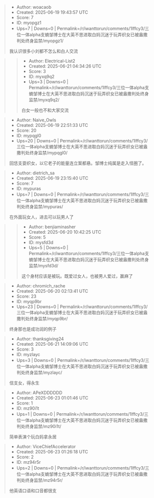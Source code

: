 > - Author: woacaob
> - Created: 2025-06-19 19:43:57 UTC
> - Score: 7
> - ID: myopgz1
> - Ups=7 | Downs=0 | Permalink=/r/iwanttorun/comments/1lffcy3/三位一体alpha支蝻邹博士在大英不思进取白妈沉迷于玩弄织女已被盎撒判处终身监禁/myopgz1/
>
>  我认识很多小刘都不怎么和白人交流

>> - Author: Electrical-List2
>> - Created: 2025-06-21 04:34:26 UTC
>> - Score: 3
>> - ID: myxq9q2
>> - Ups=3 | Downs=0 | Permalink=/r/iwanttorun/comments/1lffcy3/三位一体alpha支蝻邹博士在大英不思进取白妈沉迷于玩弄织女已被盎撒判处终身监禁/myxq9q2/
>>
>> 白女一般也不和大家交流

> - Author: Naive_Owls
> - Created: 2025-06-19 22:51:33 UTC
> - Score: 20
> - ID: mypqgl0
> - Ups=20 | Downs=0 | Permalink=/r/iwanttorun/comments/1lffcy3/三位一体alpha支蝻邹博士在大英不思进取白妈沉迷于玩弄织女已被盎撒判处终身监禁/mypqgl0/
>
> 回恁支耍织女，以它老子的能量连立案都悬。邹博士纯属是走入怪圈了。

> - Author: dietrich_sa
> - Created: 2025-06-19 23:15:40 UTC
> - Score: 7
> - ID: mypuras
> - Ups=7 | Downs=0 | Permalink=/r/iwanttorun/comments/1lffcy3/三位一体alpha支蝻邹博士在大英不思进取白妈沉迷于玩弄织女已被盎撒判处终身监禁/mypuras/
>
> 在外面玩女人，进去可以玩男人了

>> - Author: benjiaminasher
>> - Created: 2025-06-20 10:42:25 UTC
>> - Score: 5
>> - ID: mysfd3d
>> - Ups=5 | Downs=0 | Permalink=/r/iwanttorun/comments/1lffcy3/三位一体alpha支蝻邹博士在大英不思进取白妈沉迷于玩弄织女已被盎撒判处终身监禁/mysfd3d/
>>
>> 这个身材应该是被玩。既爱过女人，也被男人爱过，赢麻了

> - Author: chromich_rache
> - Created: 2025-06-20 02:13:41 UTC
> - Score: 23
> - ID: myqp9br
> - Ups=23 | Downs=0 | Permalink=/r/iwanttorun/comments/1lffcy3/三位一体alpha支蝻邹博士在大英不思进取白妈沉迷于玩弄织女已被盎撒判处终身监禁/myqp9br/
>
> 终身那也是成功润的例子

> - Author: thanksgiving24
> - Created: 2025-06-21 14:09:06 UTC
> - Score: 3
> - ID: myzlayc
> - Ups=3 | Downs=0 | Permalink=/r/iwanttorun/comments/1lffcy3/三位一体alpha支蝻邹博士在大英不思进取白妈沉迷于玩弄织女已被盎撒判处终身监禁/myzlayc/
>
> 信支女，得永生

> - Author: APeXDDDDDD
> - Created: 2025-06-23 01:01:46 UTC
> - Score: 1
> - ID: mz90i1t
> - Ups=1 | Downs=0 | Permalink=/r/iwanttorun/comments/1lffcy3/三位一体alpha支蝻邹博士在大英不思进取白妈沉迷于玩弄织女已被盎撒判处终身监禁/mz90i1t/
>
> 简单表演个玩白妈拿永居

> - Author: ViceChiefAccelerator
> - Created: 2025-06-23 01:26:18 UTC
> - Score: 2
> - ID: mz94r5r
> - Ups=2 | Downs=0 | Permalink=/r/iwanttorun/comments/1lffcy3/三位一体alpha支蝻邹博士在大英不思进取白妈沉迷于玩弄织女已被盎撒判处终身监禁/mz94r5r/
>
> 他英语口语和口音都很支
